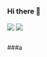### Hi there 👋

<img align="center" src="https://github-readme-stats-eight-theta.vercel.app/api/top-langs/?username=jg-moren&layout=compact&theme=gotham" />
<img align="center" src="https://github-readme-stats-eight-theta.vercel.app/api?username=jg-moren&theme=gotham&include_all_commits=true&count_private=true&hide=issues,contribs&show_icons=true" />

##
###a
<!--
**jg-moren/jg-moren** is a ✨ _special_ ✨ repository because its `README.md` (this file) appears on your GitHub profile.

Here are some ideas to get you started:

- 🔭 I’m currently working on ...
- 🌱 I’m currently learning ...
- 👯 I’m looking to collaborate on ...
- 🤔 I’m looking for help with ...
- 💬 Ask me about ...
- 📫 How to reach me: ...
- 😄 Pronouns: ...
- ⚡ Fun fact: ...
-->
